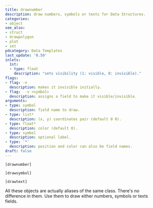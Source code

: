 ```yaml
---
title: drawnumber
description: draw numbers, symbols or texts for Data Structures.
categories:
- object
see_also: 
- struct
- drawpolygon
- plot
- set
pdcategory: Data Templates
last_update: '0.50'
inlets:
  1st:
  - type: float
    description: "sets visibility (1: visible, 0: invisible)."
flags:
- flag: -n
  description: makes it invisible initially.
- flag:  -v <symbol>
  description: assigns a field to make it visible/invisible.
arguments:
- type: symbol
  description: field name to draw.
- type: list*
  description: (x, y) coordinates pair (default 0 0).
- type: float*
  description: color (default 0).
- type: symbol
  description: optional label.
- type: '*'
  description: position and color can also be field names.
draft: false
---
```

`[drawnumber]`

`[drawsymbol]`

`[drawtext]`

All these objects are actually aliases of the same class. There's no difference in them. Use them to draw either numbers, symbols or texts fields.